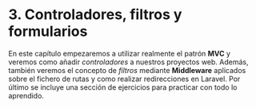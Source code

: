 # 3. Controladores, filtros y formularios

En este capítulo empezaremos a utilizar realmente el patrón **MVC** y veremos como añadir _controladores_ a nuestros proyectos web. Además, también veremos el concepto de _filtros_ mediante **Middleware** aplicados sobre el fichero de rutas y como realizar redirecciones en Laravel. Por último se incluye una sección de ejercicios para practicar con todo lo aprendido.
